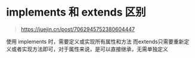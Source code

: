 # implements 和 extends 区别

> https://juejin.cn/post/7062945752380604447


使用 implements 时，需要定义或实现所有属性和方法
而extends只需要重新定义或者实现方法即可，对于属性来说，是可以直接继承，无需单独定义